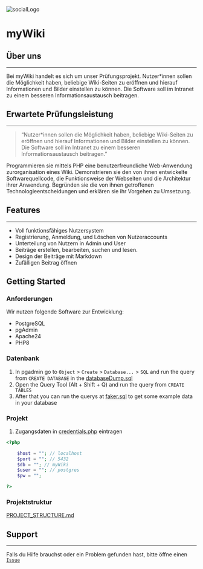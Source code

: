 ![socialLogo](https://user-images.githubusercontent.com/118884361/204816082-fa6df68e-4417-45a4-b7b7-f44e6eb5f15e.png)

# myWiki

## Über uns

---

Bei myWiki handelt es sich um unser Prüfungsprojekt. Nutzer\*innen sollen die Möglichkeit haben, beliebige Wiki-Seiten zu eröffnen und hierauf Informationen und Bilder einstellen zu können. Die Software soll im Intranet zu einem besseren Informationsaustausch beitragen.

## Erwartete Prüfungsleistung

---

> “Nutzer\*innen sollen die Möglichkeit haben, beliebige Wiki-Seiten zu eröffnen und hierauf Informationen und Bilder einstellen zu können. Die Software soll im Intranet zu einem besseren Informationsaustausch beitragen.”

Programmieren sie mittels PHP eine benutzerfreundliche Web-Anwendung zurorganisation eines Wiki. Demonstrieren sie den von ihnen entwickelte Softwarequellcode, die Funktionsweise der Webseiten und die Architektur ihrer Anwendung. Begründen sie die von ihnen getroffenen Technologieentscheidungen und erklären sie ihr Vorgehen zu Umsetzung.

## Features

---

- Voll funktionsfähiges Nutzersystem
- Registrierung, Anmeldung, und Löschen von Nutzeraccounts
- Unterteilung von Nutzern in Admin und User
- Beiträge erstellen, bearbeiten, suchen und lesen.
- Design der Beiträge mit Markdown
- Zufälligen Beitrag öffnen

## Getting Started

### Anforderungen

Wir nutzen folgende Software zur Entwicklung:

- PostgreSQL
- pgAdmin
- Apache24
- PHP8

### Datenbank

1. In pgadmin go to `Object` > `Create` > `Database...` > `SQL` and run the query from `CREATE DATABASE` in the [databaseDump.sql](databaseDump.sql)
2. Open the Query Tool (Alt + Shift + Q) and run the query from `CREATE TABLES`
3. After that you can run the querys at [faker.sql](faker.sql) to get some example data in your database

### Projekt

1. Zugangsdaten in [credentials.php](/includes/credentials.php) eintragen
```php
<?php

    $host = ""; // localhost
    $port = ""; // 5432
    $db = ""; // myWiki
    $user = ""; // postgres
    $pw = "";

?>
```

### Projektstruktur

[PROJECT_STRUCTURE.md](PROJECT_STRUCTURE.md)

## Support

---

Falls du Hilfe brauchst oder ein Problem gefunden hast, bitte öffne einen [`Issue`](https://github.com/kev9euf3rois/Wiki/issues)
